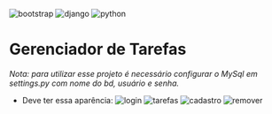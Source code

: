 ![bootstrap](https://img.shields.io/badge/-Bootstrap-blueviolet)
![django](https://img.shields.io/badge/-Django-success)
![python](https://img.shields.io/badge/-Python-blue)

# Gerenciador de Tarefas

_Nota: para utilizar esse projeto é necessário configurar o MySql em settings.py com nome do bd, usuário e senha._

- Deve ter essa aparência:
  ![login](https://i.imgur.com/LrbKdnl.png)
  ![tarefas](https://i.imgur.com/msK9JK7.png)
  ![cadastro](https://i.imgur.com/DyGW2S0.png)
  ![remover](https://i.imgur.com/Ul2YiJj.png)

